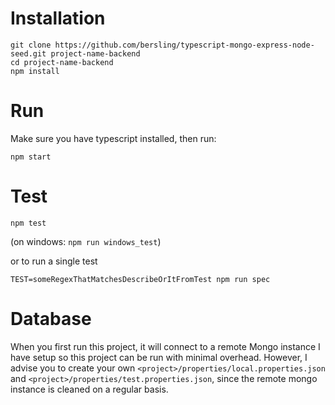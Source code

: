 # Installation

```
git clone https://github.com/bersling/typescript-mongo-express-node-seed.git project-name-backend
cd project-name-backend
npm install
```

# Run
Make sure you have typescript installed, then run:
```
npm start
```

# Test
```
npm test
```
(on windows: `npm run windows_test`)

or to run a single test

```
TEST=someRegexThatMatchesDescribeOrItFromTest npm run spec
```


# Database
When you first run this project, it will connect to a remote Mongo instance I have setup so this project can be run with minimal overhead. However, I advise you to create your own `<project>/properties/local.properties.json` and `<project>/properties/test.properties.json`, since the remote mongo instance is cleaned on a regular basis.

